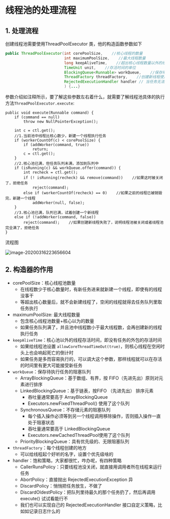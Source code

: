 # 线程池的处理流程

## 1. 处理流程

创建线程池需要使用ThreadPoolExecutor 类，他的构造函数参数如下

```java
public ThreadPoolExecutor(int corePoolSize,    //核心线程的数量
                          int maximumPoolSize,    //最大线程数量
                          long keepAliveTime,    //超出核心线程数量以外的线程空余存活时间
                          TimeUnit unit,    //存活时间的单位
                          BlockingQueue<Runnable> workQueue,    //保存待执行任务的队列
                          ThreadFactory threadFactory,    //创建新线程使用的工厂
                          RejectedExecutionHandler handler // 当任务无法执行时的处理器
                          ) {...}
```

参数介绍如注释所示，要了解这些参数左右着什么，就需要了解线程池具体的执行方法`ThreadPoolExecutor.execute`:

```
public void execute(Runnable command) {
    if (command == null)
        throw new NullPointerException();

    int c = ctl.get();
    //1.当前池中线程比核心数少，新建一个线程执行任务
    if (workerCountOf(c) < corePoolSize) {   
        if (addWorker(command, true))
            return;
        c = ctl.get();
    }
    //2.核心池已满，但任务队列未满，添加到队列中
    if (isRunning(c) && workQueue.offer(command)) {   
        int recheck = ctl.get();
        if (! isRunning(recheck) && remove(command))    //如果这时被关闭了，拒绝任务
            reject(command);
        else if (workerCountOf(recheck) == 0)    //如果之前的线程已被销毁完，新建一个线程
            addWorker(null, false);
    }
    //3.核心池已满，队列已满，试着创建一个新线程
    else if (!addWorker(command, false))
        reject(command);    //如果创建新线程失败了，说明线程池被关闭或者线程池完全满了，拒绝任务
}
```

流程图

![image-20200316223656604](https://abelsun-1256449468.cos.ap-beijing.myqcloud.com/image/image-20200316223656604.png)

## 2. 构造器的作用

- corePoolSize：核心线程池数量
  - 在线程数少于核心数量时，有新任务进来就新建一个线程，即使有的线程没事干
  - 等超出核心数量后，就不会新建线程了，空闲的线程就得去任务队列里取任务执行
- maximumPoolSize: 最大线程数量
  - 包含核心线程池数量+核心以为的数量
  - 如果任务队列满了，并且池中线程数小于最大线程数，会再创建新的线程执行任务
- `keepAliveTime`：核心池以外的线程存活时间，即没有任务的外包的存活时间
  - 如果给线程池设置 `allowCoreThreadTimeOut(true)`，则核心线程在空闲时头上也会响起死亡的倒计时
  - 如果任务是多而容易执行的，可以调大这个参数，那样线程就可以在存活的时间里有更大可能接受新任务
- `workQueue`：保存待执行任务的阻塞队列
  - ArrayBlockingQueue：基于数组、有界，按 FIFO（先进先出）原则对元素进行排序
  - LinkedBlockingQueue：基于链表，按FIFO （先进先出） 排序元素
    - 吞吐量通常要高于 ArrayBlockingQueue
    - Executors.newFixedThreadPool() 使用了这个队列
  - SynchronousQueue：不存储元素的阻塞队列
    - 每个插入操作必须等到另一个线程调用移除操作，否则插入操作一直处于阻塞状态
    - 吞吐量通常要高于 LinkedBlockingQueue
    - Executors.newCachedThreadPool使用了这个队列
  - PriorityBlockingQueue：具有优先级的、无限阻塞队列
- `threadFactory`：每个线程创建的地方
  - 可以给线程起个好听的名字，设置个优先级啥的
- handler：饱和策略，大家都很忙，咋办呢，有四种策略
  - CallerRunsPolicy：只要线程池没关闭，就直接用调用者所在线程来运行任务
  - AbortPolicy：直接抛出 RejectedExecutionException 异
  - DiscardPolicy：悄悄把任务放生，不做了
  - DiscardOldestPolicy：把队列里待最久的那个任务扔了，然后再调用 execute() 试试看能行不
  - 我们也可以实现自己的 RejectedExecutionHandler 接口自定义策略，比如如记录日志什么的
